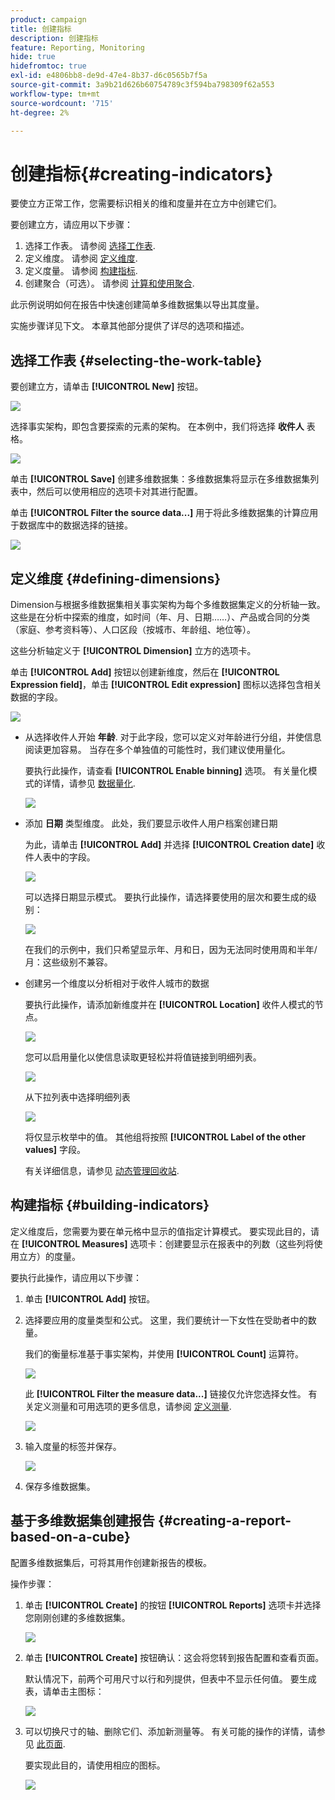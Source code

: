 ```yaml
---
product: campaign
title: 创建指标
description: 创建指标
feature: Reporting, Monitoring
hide: true
hidefromtoc: true
exl-id: e4806bb8-de9d-47e4-8b37-d6c0565b7f5a
source-git-commit: 3a9b21d626b60754789c3f594ba798309f62a553
workflow-type: tm+mt
source-wordcount: '715'
ht-degree: 2%

---
```


# 创建指标{#creating-indicators}



要使立方正常工作，您需要标识相关的维和度量并在立方中创建它们。

要创建立方，请应用以下步骤：

1. 选择工作表。 请参阅 [选择工作表](#selecting-the-work-table).
1. 定义维度。 请参阅 [定义维度](#defining-dimensions).
1. 定义度量。 请参阅 [构建指标](#building-indicators).
1. 创建聚合（可选）。 请参阅 [计算和使用聚合](../../reporting/using/concepts-and-methodology.md#calculating-and-using-aggregates).

此示例说明如何在报告中快速创建简单多维数据集以导出其度量。

实施步骤详见下文。 本章其他部分提供了详尽的选项和描述。

## 选择工作表 {#selecting-the-work-table}

要创建立方，请单击 **[!UICONTROL New]** 按钮。

![](assets/s_advuser_cube_create.png)

选择事实架构，即包含要探索的元素的架构。 在本例中，我们将选择 **收件人** 表格。

![](assets/s_advuser_cube_wz_02.png)

单击 **[!UICONTROL Save]** 创建多维数据集：多维数据集将显示在多维数据集列表中，然后可以使用相应的选项卡对其进行配置。

单击 **[!UICONTROL Filter the source data...]** 用于将此多维数据集的计算应用于数据库中的数据选择的链接。

![](assets/s_advuser_cube_wz_03.png)

## 定义维度 {#defining-dimensions}

Dimension与根据多维数据集相关事实架构为每个多维数据集定义的分析轴一致。 这些是在分析中探索的维度，如时间（年、月、日期……）、产品或合同的分类（家庭、参考资料等）、人口区段（按城市、年龄组、地位等）。

这些分析轴定义于 **[!UICONTROL Dimension]** 立方的选项卡。

单击 **[!UICONTROL Add]** 按钮以创建新维度，然后在 **[!UICONTROL Expression field]**，单击 **[!UICONTROL Edit expression]** 图标以选择包含相关数据的字段。

![](assets/s_advuser_cube_wz_04.png)

* 从选择收件人开始 **年龄**. 对于此字段，您可以定义对年龄进行分组，并使信息阅读更加容易。 当存在多个单独值的可能性时，我们建议使用量化。

  要执行此操作，请查看 **[!UICONTROL Enable binning]** 选项。 有关量化模式的详情，请参见 [数据量化](../../reporting/using/concepts-and-methodology.md#data-binning).

  ![](assets/s_advuser_cube_wz_05.png)

* 添加 **日期** 类型维度。 此处，我们要显示收件人用户档案创建日期

  为此，请单击 **[!UICONTROL Add]** 并选择 **[!UICONTROL Creation date]** 收件人表中的字段。

  ![](assets/s_advuser_cube_wz_06.png)

  可以选择日期显示模式。 要执行此操作，请选择要使用的层次和要生成的级别：

  ![](assets/s_advuser_cube_wz_07.png)

  在我们的示例中，我们只希望显示年、月和日，因为无法同时使用周和半年/月：这些级别不兼容。

* 创建另一个维度以分析相对于收件人城市的数据

  要执行此操作，请添加新维度并在 **[!UICONTROL Location]** 收件人模式的节点。

  ![](assets/s_advuser_cube_wz_08.png)

  您可以启用量化以使信息读取更轻松并将值链接到明细列表。

  ![](assets/s_advuser_cube_wz_09.png)

  从下拉列表中选择明细列表

  ![](assets/s_advuser_cube_wz_10.png)

  将仅显示枚举中的值。 其他组将按照 **[!UICONTROL Label of the other values]** 字段。

  有关详细信息，请参见 [动态管理回收站](../../reporting/using/concepts-and-methodology.md#dynamically-managing-bins).

## 构建指标 {#building-indicators}

定义维度后，您需要为要在单元格中显示的值指定计算模式。 要实现此目的，请在 **[!UICONTROL Measures]** 选项卡：创建要显示在报表中的列数（这些列将使用立方）的度量。

要执行此操作，请应用以下步骤：

1. 单击 **[!UICONTROL Add]** 按钮。
1. 选择要应用的度量类型和公式。 这里，我们要统计一下女性在受助者中的数量。

   我们的衡量标准基于事实架构，并使用 **[!UICONTROL Count]** 运算符。

   ![](assets/s_advuser_cube_wz_11.png)

   此 **[!UICONTROL Filter the measure data...]** 链接仅允许您选择女性。 有关定义测量和可用选项的更多信息，请参阅 [定义测量](../../reporting/using/concepts-and-methodology.md#defining-measures).

   ![](assets/s_advuser_cube_wz_12.png)

1. 输入度量的标签并保存。

   ![](assets/s_advuser_cube_wz_13.png)

1. 保存多维数据集。

## 基于多维数据集创建报告 {#creating-a-report-based-on-a-cube}

配置多维数据集后，可将其用作创建新报告的模板。

操作步骤：

1. 单击 **[!UICONTROL Create]** 的按钮 **[!UICONTROL Reports]** 选项卡并选择您刚刚创建的多维数据集。

   ![](assets/s_advuser_cube_wz_14.png)

1. 单击 **[!UICONTROL Create]** 按钮确认：这会将您转到报告配置和查看页面。

   默认情况下，前两个可用尺寸以行和列提供，但表中不显示任何值。 要生成表，请单击主图标：

   ![](assets/s_advuser_cube_wz_15.png)

1. 可以切换尺寸的轴、删除它们、添加新测量等。 有关可能的操作的详情，请参见 [此页面](../../reporting/using/using-cubes-to-explore-data.md).

   要实现此目的，请使用相应的图标。

   ![](assets/s_advuser_cube_wz_16.png)
